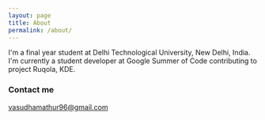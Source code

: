 ```yaml
---
layout: page
title: About
permalink: /about/
---
```


I'm a final year student at Delhi Technological University, New Delhi, India. I'm currently a student developer at Google Summer of Code contributing to project Ruqola, KDE.

### Contact me

[vasudhamathur96@gmail.com](mailto:vasudhamathur96@gmail.com)
